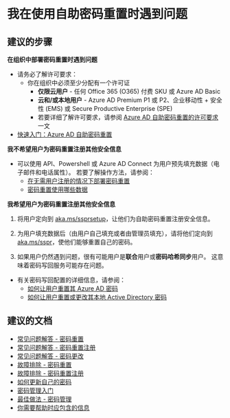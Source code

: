 <properties
    pageTitle="I'm having a problem with self-service password reset"
    description="密码管理/自助式密码更改/重置"
    service="microsoft.aad"
    resource="Microsoft_AAD_IAM"
    authors="zhchia, gahug"
    displayOrder=""
    selfHelpType="generic"
    supportTopicIds="32045826"
    resourceTags=""
    productPesIds="14785"
    cloudEnvironments="public"
    />


# <a name="im-having-a-problem-with-self-service-password-reset"></a>我在使用自助密码重置时遇到问题

## <a name="recommended-steps"></a>**建议的步骤**

**在组织中部署密码重置时遇到问题**

* 请务必了解许可要求：
  * 你在组织中必须至少分配有一个许可证
    * **仅限云用户** - 任何 Office 365 (O365) 付费 SKU 或 Azure AD Basic
    * **云和/或本地用户** - Azure AD Premium P1 或 P2、企业移动性 + 安全性 (EMS) 或 Secure Productive Enterprise (SPE)
    * 若要详细了解许可要求，请参阅 [Azure AD 自助密码重置的许可要求](https://docs.microsoft.com/azure/active-directory/active-directory-passwords-licensing)一文
* [快速入门：Azure AD 自助密码重置](https://docs.microsoft.com/azure/active-directory/active-directory-passwords-getting-started)

**我不希望用户为密码重置注册其他安全信息**

* 可以使用 API、Powershell 或 Azure AD Connect 为用户预先填充数据（电子邮件和电话属性）。 若要了解操作方法，请参阅：
  * [在无需用户注册的情况下部署密码重置](https://docs.microsoft.com/azure/active-directory/active-directory-passwords-data#set-and-read-authentication-data-using-powershell)
  * [密码重置使用哪些数据](https://docs.microsoft.com/azure/active-directory/active-directory-passwords-data)

**我希望用户为密码重置注册其他安全信息**

1. 将用户定向到 [aka.ms/ssprsetup](https://account.activedirectory.windowsazure.com/passwordreset/Register.aspx)，让他们为自助密码重置注册安全信息。

2. 为用户填充数据后（由用户自己填充或者由管理员填充），请将他们定向到 [aka.ms/sspr](https://passwordreset.microsoftonline.com/)，使他们能够重置自己的密码。

3. 如果用户仍然遇到问题，很有可能用户是**联合**用户或**密码哈希同步**用户。 这意味着密码写回服务可能存在问题。
* 有关密码写回配置的详细信息，请参阅：
  * [如何让用户重置其 Azure AD 密码](https://docs.microsoft.com/azure/active-directory/active-directory-passwords-getting-started#enable-users-to-reset-their-azure-ad-passwords)
  * [如何让用户重置或更改其本地 Active Directory 密码](https://docs.microsoft.com/azure/active-directory/active-directory-passwords-getting-started#enable-users-to-reset-or-change-their-ad-passwords)


## <a name="recommended-documents"></a>**建议的文档**

* [常见问题解答 - 密码重置](https://docs.microsoft.com/azure/active-directory/active-directory-passwords-faq#password-reset)
* [常见问题解答 - 密码重置注册](https://docs.microsoft.com/azure/active-directory/active-directory-passwords-faq#password-reset-registration)
* [常见问题解答 - 密码更改](https://docs.microsoft.com/azure/active-directory/active-directory-passwords-faq#password-change)
* [故障排除 - 密码重置](https://docs.microsoft.com/azure/active-directory/active-directory-passwords-troubleshoot#troubleshoot-the-password-reset-portal)
* [故障排除 - 密码重置注册](https://docs.microsoft.com/azure/active-directory/active-directory-passwords-troubleshoot#troubleshoot-the-password-reset-registration-portal)
* [如何更新自己的密码](https://docs.microsoft.com/azure/active-directory/active-directory-passwords-update-your-own-password)
* [密码管理入门](https://docs.microsoft.com/azure/active-directory/active-directory-passwords-getting-started)
* [最佳做法 - 密码管理](https://docs.microsoft.com/azure/active-directory/active-directory-passwords-best-practices)
* [你需要帮助时应包含的信息](https://docs.microsoft.com/azure/active-directory/active-directory-passwords-troubleshoot#contact-microsoft-support)

